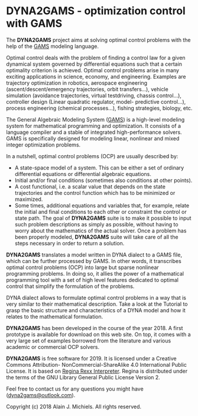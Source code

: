 # DYNA2GAMS - optimization control with GAMS

The __DYNA2GAMS__ project aims at solving optimal control problems with the help of the [GAMS](http://www.gams.com)
modeling language.

Optimal control deals with the problem of finding a control law for a given dynamical system
governed by differential equations such that a certain optimality criterion is achieved.
Optimal control problems arise in many exciting applications in science, economy, and
engineering. Examples are trajectory optimization in robotics, aerospace engineering
(ascent/descent/emergency trajectories, orbit transfers...), vehicle simulation (avoidance
trajectories, virtual testdriving, chassis control...), controller design (Linear quadratic
regulator, model- predictive control...), process engineering (chemical processes...),
fishing strategies, biology, etc.

The General Algebraic Modeling System ([GAMS](http://www.gams.com)) is a high-level modeling system for
mathematical programming and optimization. It consists of a language compiler and a stable
of integrated high-performance solvers. GAMS is specifically designed for modeling linear,
nonlinear and mixed integer optimization problems.

In a nutshell, optimal control problems (OCP) are usually described by:
- A state-space model of a system. This can be either a set of ordinary differential
  equations or differential algebraic equations.
- Initial and/or final conditions (sometimes also conditions at other points).
- A cost functional, i.e. a scalar value that depends on the state trajectories and the
  control function which has to be minimized or maximized.
- Some times, additional equations and variables that, for example, relate the initial and
  final conditions to each other or constraint the control or state path.
The goal of __DYNA2GAMS__ suite is to make it possible to input such problem descriptions as
simply as possible, without having to worry about the mathematics of the actual solver. Once
a problem has been properly modeled, __DYNA2GAMS__ suite will take care of all the steps
necessary in order to return a solution.

__DYNA2GAMS__ translates a model written in DYNA dialect to a GAMS file, which can be further
processed by GAMS. In other words, it transcribes optimal control problems (OCP) into large
but sparse nonlinear programming problems. In doing so, it allies the power of a
mathematical programming tool with a set of high level features dedicated to optimal control
that simplify the formulation of the problems.

DYNA dialect allows to formulate optimal control problems in a way that is very similar to
their mathematical description. Take a look at the Tutorial to grasp the basic structure and
characteristics of a DYNA model and how it relates to the mathematical formulation.

__DYNA2GAMS__ has been developed in the course of the year 2018. A first prototype is available
for download on this web site. On top, it comes with a very large set of examples borrowed
from the literature and various academic or commercial OCP solvers.

__DYNA2GAMS__ is free software for 2019. It is licensed under a Creative Commons Attribution-
NonCommercial-ShareAlike 4.0 International Public License. It is based on [Regina Rexx Interpreter](https://regina-rexx.sourceforge.io/).
Regina is distributed under the terms of the GNU Library General Public License Version 2.

Feel free to contact us for any questions you might have (dyna2gams@outlook.com).

Copyright (c) 2018 Alain J. Michiels. All rights reserved.
